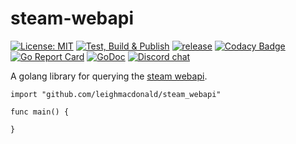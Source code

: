 # steam-webapi

[![License: MIT](https://img.shields.io/badge/License-MIT-yellow.svg)](https://opensource.org/licenses/MIT)
[![Test, Build & Publish](https://github.com/leighmacdonald/steam-webapi/actions/workflows/build.yml/badge.svg?branch=master)](https://github.com/leighmacdonald/steam-webapi/actions/workflows/build.yml)
[![release](https://github.com/leighmacdonald/steam-webapi/actions/workflows/release.yml/badge.svg?event=release)](https://github.com/leighmacdonald/steam-webapi/actions/workflows/release.yml)
[![Codacy Badge](https://api.codacy.com/project/badge/Grade/f06234b0551a49cc8ac111d7b77827b2)](https://www.codacy.com/manual/leighmacdonald/steam-webapi?utm_source=github.com&amp;utm_medium=referral&amp;utm_content=leighmacdonald/steam-webapi&amp;utm_campaign=Badge_Grade)
[![Go Report Card](https://goreportcard.com/badge/github.com/leighmacdonald/steam-webapi)](https://goreportcard.com/report/github.com/leighmacdonald/steam-webapi)
[![GoDoc](https://godoc.org/github.com/leighmacdonald/steam-webapi?status.svg)](https://pkg.go.dev/github.com/leighmacdonald/steam-webapi)
[![Discord chat](https://img.shields.io/discord/704508824320475218)](https://discord.gg/YEWed3wY3F)

A golang library for querying the [steam webapi](https://wiki.teamfortress.com/wiki/WebAPI).

    
    import "github.com/leighmacdonald/steam_webapi"

    func main() {
        
    }

